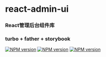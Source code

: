 # react-admin-ui

### React管理后台组件库

### turbo + father + storybook

[![NPM version][react-image]][react-url]
[![NPM version][react-dom-image]][react-dom-url]
[![NPM version][ant-design-image]][ant-design-url]

[react-image]: https://img.shields.io/badge/react-%3E=18.2.0-red.svg

[react-url]: https://github.com/facebook/react

[react-dom-image]: https://img.shields.io/badge/react--dom-%3E=18.2.0-red.svg

[react-dom-url]: https://github.com/facebook/react

[ant-design-image]: https://img.shields.io/badge/ant--design-%3E=5.6.4-red.svg

[ant-design-url]: https://github.com/ant-design/ant-design
